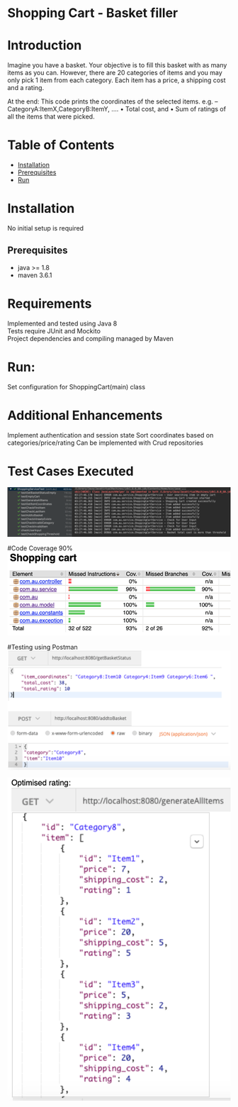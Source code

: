 Shopping Cart - Basket filler
===============
# Introduction
Imagine you have a basket. Your objective is to fill this basket with as many items as you can.
However, there are 20 categories of items and you may only pick 1 item from each category. Each
item has a price, a shipping cost and a rating.

At the end: This code prints the coordinates of the selected items.
e.g. – CategoryA:ItemX,CategoryB:ItemY, ….
• Total cost, and
• Sum of ratings of all the items that were picked.                                        

# Table of Contents

* [Installation](#installation)
* [Prerequisites](#prerequisites)    
* [Run](#run)

# Installation
No initial setup is required

## Prerequisites

* java >= 1.8
* maven 3.6.1

### 

# Requirements
Implemented and tested using Java 8<br>
Tests require JUnit and Mockito<br>
Project dependencies and compiling managed by Maven


# Run:
Set configuration for ShoppingCart(main) class

# Additional Enhancements

Implement authentication and session state
Sort coordinates based on categories/price/rating
Can be implemented with Crud repositories

# Test Cases Executed
![image](TestCases.png)

#Code Coverage 90%
![image](CodeCoverage.png)

#Testing using Postman
![image](TestingUsingPostman.png)


![image](TestingGet.png)    